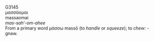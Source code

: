 <body>
  <p>G3145<br>  μασσάομαι  <br> massaomai  <br><i>mas-sah‘-om-ahee </i><br>From a primary word   μάσσω    massō   (to <i>handle</i> or <i>squeeze</i>); to <i>chew:</i> - gnaw.<br></p>
 </body>